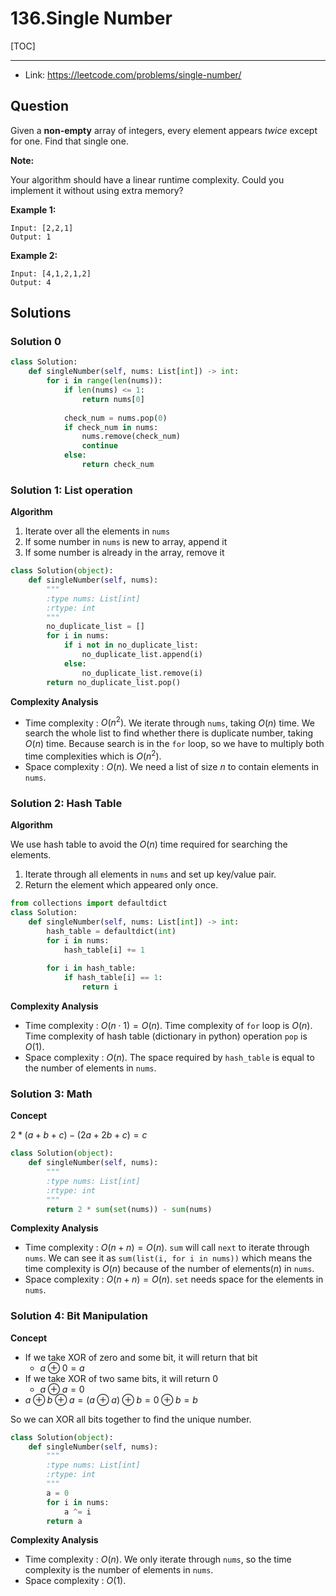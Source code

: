 # 136.Single Number

[TOC]

---

* Link: https://leetcode.com/problems/single-number/



## Question

Given a **non-empty** array of integers, every element appears *twice* except for one. Find that single one.

**Note:**

Your algorithm should have a linear runtime complexity. Could you implement it without using extra memory?

**Example 1:**

```
Input: [2,2,1]
Output: 1
```

**Example 2:**

```
Input: [4,1,2,1,2]
Output: 4
```



## Solutions

### Solution 0

```python
class Solution:
    def singleNumber(self, nums: List[int]) -> int:
        for i in range(len(nums)):
            if len(nums) <= 1:
                return nums[0]
            
            check_num = nums.pop(0)
            if check_num in nums:
                nums.remove(check_num)
                continue
            else:
                return check_num
```



### Solution 1: List operation

**Algorithm**

1. Iterate over all the elements in `nums`
2. If some number in `nums` is new to array, append it
3. If some number is already in the array, remove it

```python
class Solution(object):
    def singleNumber(self, nums):
        """
        :type nums: List[int]
        :rtype: int
        """
        no_duplicate_list = []
        for i in nums:
            if i not in no_duplicate_list:
                no_duplicate_list.append(i)
            else:
                no_duplicate_list.remove(i)
        return no_duplicate_list.pop()
```

**Complexity Analysis**

- Time complexity : $O(n^2)$. We iterate through `nums`, taking $O(n)$ time. We search the whole list to find whether there is duplicate number, taking $O(n)$ time. Because search is in the `for` loop, so we have to multiply both time complexities which is $O(n^2)$.
- Space complexity : $O(n)$. We need a list of size $n$ to contain elements in `nums`.

### Solution 2: Hash Table

**Algorithm**

We use hash table to avoid the $O(n)$ time required for searching the elements.

1. Iterate through all elements in `nums` and set up key/value pair.
2. Return the element which appeared only once.

```python
from collections import defaultdict
class Solution:
    def singleNumber(self, nums: List[int]) -> int:
        hash_table = defaultdict(int)
        for i in nums:
            hash_table[i] += 1
        
        for i in hash_table:
            if hash_table[i] == 1:
                return i
```

**Complexity Analysis**

- Time complexity : $O(n \cdot 1) =O(n)$. Time complexity of `for` loop is $O(n)$. Time complexity of hash table (dictionary in python) operation `pop` is $O(1)$.
- Space complexity : $O(n)$. The space required by `hash_table` is equal to the number of elements in `nums`.

### Solution 3: Math

**Concept**

$2 * (a+b+c) - (2a+2b+c) = c$

```python
class Solution(object):
    def singleNumber(self, nums):
        """
        :type nums: List[int]
        :rtype: int
        """
        return 2 * sum(set(nums)) - sum(nums)
```

**Complexity Analysis**

- Time complexity : $O(n + n) = O(n)$. `sum` will call `next` to iterate through `nums`. We can see it as `sum(list(i, for i in nums))` which means the time complexity is $O(n)$ because of the number of elements($n$) in `nums`.
- Space complexity : $O(n + n) = O(n)$. `set` needs space for the elements in `nums`.

### Solution 4: Bit Manipulation

**Concept**

- If we take XOR of zero and some bit, it will return that bit
    - $a \oplus 0 = a$
- If we take XOR of two same bits, it will return 0
    - $a \oplus a = 0$
- $a \oplus b \oplus a = (a \oplus a) \oplus b = 0 \oplus b = b$

So we can XOR all bits together to find the unique number.

```python
class Solution(object):
    def singleNumber(self, nums):
        """
        :type nums: List[int]
        :rtype: int
        """
        a = 0
        for i in nums:
            a ^= i
        return a
```

**Complexity Analysis**

- Time complexity : $O(n)$. We only iterate through `nums`, so the time complexity is the number of elements in `nums`.
- Space complexity : $O(1)$.